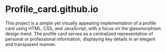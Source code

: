 # Profile_card.github.io
This project is a simple yet visually appealing implementation of a profile card using HTML, CSS, and JavaScript, with a focus on the glassmorphism design trend. The profile card serves as a centralized representation of personal or professional information, displaying key details in an elegant and transparent manner.
